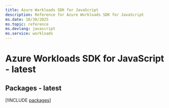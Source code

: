 ```yaml
---
title: Azure Workloads SDK for JavaScript
description: Reference for Azure Workloads SDK for JavaScript
ms.date: 10/30/2025
ms.topic: reference
ms.devlang: javascript
ms.service: workloads
---
```

# Azure Workloads SDK for JavaScript - latest
## Packages - latest
[!INCLUDE [packages](workloads-index.md)]